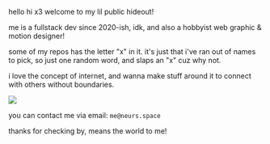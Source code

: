hello hi x3 welcome to my lil public hideout!

me is a fullstack dev since 2020-ish, idk, and also a hobbyist web graphic & motion designer!

some of my repos has the letter "x" in it. it's just that i've ran out of names to pick, so just one random word, and slaps an "x" cuz why not.

i love the concept of internet, and wanna make stuff around it to connect with others without boundaries.

![](https://komarev.com/ghpvc/?username=neursh&label=Silly+goobers)

you can contact me via email: `me@neurs.space`

thanks for checking by, means the world to me!
